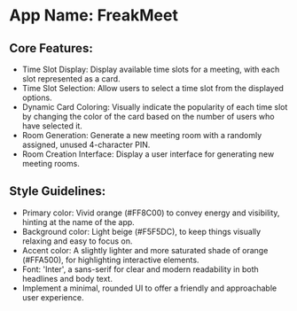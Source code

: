 # **App Name**: FreakMeet

## Core Features:

- Time Slot Display: Display available time slots for a meeting, with each slot represented as a card.
- Time Slot Selection: Allow users to select a time slot from the displayed options.
- Dynamic Card Coloring: Visually indicate the popularity of each time slot by changing the color of the card based on the number of users who have selected it.
- Room Generation: Generate a new meeting room with a randomly assigned, unused 4-character PIN.
- Room Creation Interface: Display a user interface for generating new meeting rooms.

## Style Guidelines:

- Primary color: Vivid orange (#FF8C00) to convey energy and visibility, hinting at the name of the app. 
- Background color: Light beige (#F5F5DC), to keep things visually relaxing and easy to focus on.
- Accent color: A slightly lighter and more saturated shade of orange (#FFA500), for highlighting interactive elements.
- Font: 'Inter', a sans-serif for clear and modern readability in both headlines and body text.
- Implement a minimal, rounded UI to offer a friendly and approachable user experience.